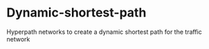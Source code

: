 # Dynamic-shortest-path
Hyperpath networks to create a dynamic shortest path for the traffic network
